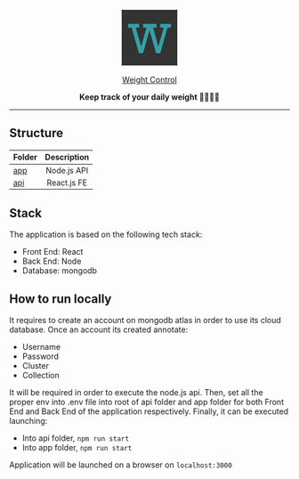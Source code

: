 <a href="https://weight-control.netlify.com"><p align="center">
<img height=100 src="https://raw.githubusercontent.com/marcosansoni/weight-control/main/app/public/logo192.png"/>
</p>

<p align="center">Weight Control</p>
</a>

<p align="center">
  <strong>Keep track of your daily weight 🏃‍♂️🏃‍♀️</strong>
</p>

---

## Structure

| Folder                |      Description          |
| :-------------------- | :-----------------------: |
| [app](app)        	|      Node.js API          |
| [api](api)  			|      React.js FE          |

## Stack

The application is based on the following tech stack:

- Front End: React
- Back End: Node
- Database: mongodb

## How to run locally

It requires to create an account on mongodb atlas in order to use its cloud database.
Once an account its created annotate:

- Username 
- Password
- Cluster
- Collection

It will be required in order to execute the node.js api.
Then, set all the proper env into .env file into root of api folder and app folder for both Front End and Back End of the application respectively.
Finally, it can be executed launching:

- Into api folder, `npm run start`
- Into app folder, `npm run start`

Application will be launched on a browser on `localhost:3000`
